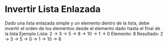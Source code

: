 # Invertir Lista Enlazada
Dado una lista enlazada simple y un elemento dentro de la lista, debe invertir el orden de los elementos desde el elemento dado hasta el final de la lista Ejemplo Lista: 2 -> 3 -> 5 -> 8 -> 10 -> 1 -> 0 Elemento: 8 Resultado: 2 -> 3 -> 5 -> 0 -> 1 -> 10 -> 8
